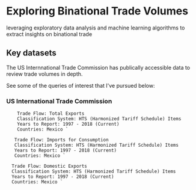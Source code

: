 # Exploring Binational Trade Volumes
leveraging exploratory data analysis and machine learning algorithms to extract insights on binational trade 

## Key datasets
The US Internnational Trade Commission has publically accessible data to review trade volumes in depth. 

See some of the queries of interest that I've pursued below:

### US International Trade Commission

```
    Trade Flow: Total Exports
    Classification System: HTS (Harmonized Tariff Schedule) Items
    Years to Report: 1997 - 2018 (Current)
    Countries: Mexico `
 ```
 
 ```
    Trade Flow: Imports for Consumption
    Classification System: HTS (Harmonized Tariff Schedule) Items
    Years to Report: 1997 - 2018 (Current)
    Countries: Mexico `
 ```
 
  ```
    Trade Flow: Domestic Exports
    Classification System: HTS (Harmonized Tariff Schedule) Items
    Years to Report: 1997 - 2018 (Current)
    Countries: Mexico `
 ```

